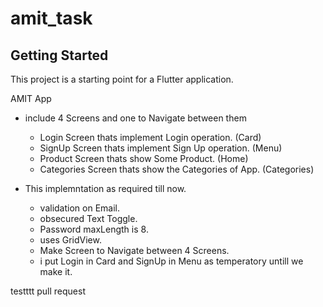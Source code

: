 # amit_task

## Getting Started

This project is a starting point for a Flutter application.

AMIT App

- include 4 Screens and one to Navigate between them
    - Login Screen thats implement Login operation. (Card)
    - SignUp Screen thats implement Sign Up operation. (Menu)
    - Product Screen thats show Some Product. (Home)
    - Categories Screen thats show the Categories of App. (Categories)

- This implemntation as required till now.
    - validation on Email.
    - obsecured Text Toggle.
    - Password maxLength is 8.
    - uses GridView.
    - Make Screen to Navigate between 4 Screens.
    - i put Login in Card and SignUp in Menu as temperatory untill we make it.


testttt pull request

